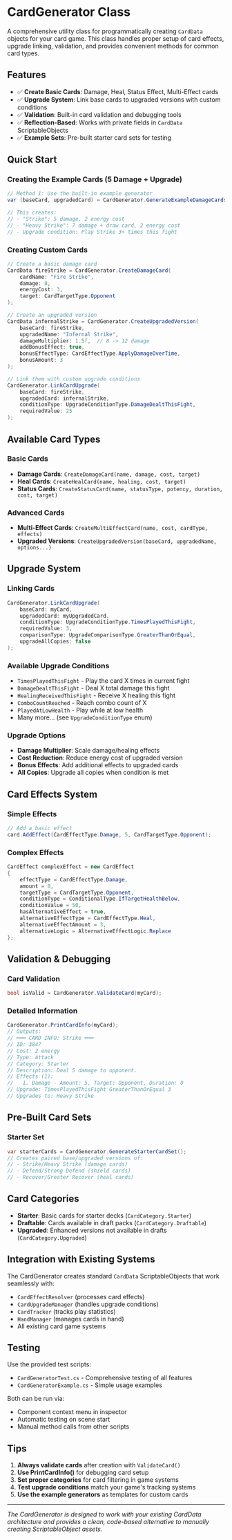 # CardGenerator Class

A comprehensive utility class for programmatically creating `CardData` objects for your card game. This class handles proper setup of card effects, upgrade linking, validation, and provides convenient methods for common card types.

## Features

- ✅ **Create Basic Cards**: Damage, Heal, Status Effect, Multi-Effect cards
- ✅ **Upgrade System**: Link base cards to upgraded versions with custom conditions
- ✅ **Validation**: Built-in card validation and debugging tools
- ✅ **Reflection-Based**: Works with private fields in `CardData` ScriptableObjects
- ✅ **Example Sets**: Pre-built starter card sets for testing

## Quick Start

### Creating the Example Cards (5 Damage + Upgrade)

```csharp
// Method 1: Use the built-in example generator
var (baseCard, upgradedCard) = CardGenerator.GenerateExampleDamageCards();

// This creates:
// - "Strike": 5 damage, 2 energy cost
// - "Heavy Strike": 7 damage + draw card, 2 energy cost  
// - Upgrade condition: Play Strike 3+ times this fight
```

### Creating Custom Cards

```csharp
// Create a basic damage card
CardData fireStrike = CardGenerator.CreateDamageCard(
    cardName: "Fire Strike", 
    damage: 8, 
    energyCost: 3, 
    target: CardTargetType.Opponent
);

// Create an upgraded version
CardData infernalStrike = CardGenerator.CreateUpgradedVersion(
    baseCard: fireStrike,
    upgradedName: "Infernal Strike",
    damageMultiplier: 1.5f,  // 8 -> 12 damage
    addBonusEffect: true,
    bonusEffectType: CardEffectType.ApplyDamageOverTime,
    bonusAmount: 3
);

// Link them with custom upgrade conditions
CardGenerator.LinkCardUpgrade(
    baseCard: fireStrike,
    upgradedCard: infernalStrike,
    conditionType: UpgradeConditionType.DamageDealtThisFight,
    requiredValue: 25
);
```

## Available Card Types

### Basic Cards
- **Damage Cards**: `CreateDamageCard(name, damage, cost, target)`
- **Heal Cards**: `CreateHealCard(name, healing, cost, target)`
- **Status Cards**: `CreateStatusCard(name, statusType, potency, duration, cost, target)`

### Advanced Cards
- **Multi-Effect Cards**: `CreateMultiEffectCard(name, cost, cardType, effects)`
- **Upgraded Versions**: `CreateUpgradedVersion(baseCard, upgradedName, options...)`

## Upgrade System

### Linking Cards
```csharp
CardGenerator.LinkCardUpgrade(
    baseCard: myCard,
    upgradedCard: myUpgradedCard,
    conditionType: UpgradeConditionType.TimesPlayedThisFight,
    requiredValue: 3,
    comparisonType: UpgradeComparisonType.GreaterThanOrEqual,
    upgradeAllCopies: false
);
```

### Available Upgrade Conditions
- `TimesPlayedThisFight` - Play the card X times in current fight
- `DamageDealtThisFight` - Deal X total damage this fight
- `HealingReceivedThisFight` - Receive X healing this fight
- `ComboCountReached` - Reach combo count of X
- `PlayedAtLowHealth` - Play while at low health
- Many more... (see `UpgradeConditionType` enum)

### Upgrade Options
- **Damage Multiplier**: Scale damage/healing effects
- **Cost Reduction**: Reduce energy cost of upgraded version
- **Bonus Effects**: Add additional effects to upgraded cards
- **All Copies**: Upgrade all copies when condition is met

## Card Effects System

### Simple Effects
```csharp
// Add a basic effect
card.AddEffect(CardEffectType.Damage, 5, CardTargetType.Opponent);
```

### Complex Effects
```csharp
CardEffect complexEffect = new CardEffect
{
    effectType = CardEffectType.Damage,
    amount = 8,
    targetType = CardTargetType.Opponent,
    conditionType = ConditionalType.IfTargetHealthBelow,
    conditionValue = 50,
    hasAlternativeEffect = true,
    alternativeEffectType = CardEffectType.Heal,
    alternativeEffectAmount = 3,
    alternativeLogic = AlternativeEffectLogic.Replace
};
```

## Validation & Debugging

### Card Validation
```csharp
bool isValid = CardGenerator.ValidateCard(myCard);
```

### Detailed Information
```csharp
CardGenerator.PrintCardInfo(myCard);
// Outputs:
// ═══ CARD INFO: Strike ═══
// ID: 3847
// Cost: 2 energy
// Type: Attack
// Category: Starter
// Description: Deal 5 damage to opponent.
// Effects (1):
//   1. Damage - Amount: 5, Target: Opponent, Duration: 0
// Upgrade: TimesPlayedThisFight GreaterThanOrEqual 3
// Upgrades to: Heavy Strike
```

## Pre-Built Card Sets

### Starter Set
```csharp
var starterCards = CardGenerator.GenerateStarterCardSet();
// Creates paired base/upgraded versions of:
// - Strike/Heavy Strike (damage cards)
// - Defend/Strong Defend (shield cards)  
// - Recover/Greater Recover (heal cards)
```

## Card Categories

- **Starter**: Basic cards for starter decks (`CardCategory.Starter`)
- **Draftable**: Cards available in draft packs (`CardCategory.Draftable`) 
- **Upgraded**: Enhanced versions not available in drafts (`CardCategory.Upgraded`)

## Integration with Existing Systems

The CardGenerator creates standard `CardData` ScriptableObjects that work seamlessly with:
- `CardEffectResolver` (processes card effects)
- `CardUpgradeManager` (handles upgrade conditions)
- `CardTracker` (tracks play statistics)
- `HandManager` (manages cards in hand)
- All existing card game systems

## Testing

Use the provided test scripts:
- `CardGeneratorTest.cs` - Comprehensive testing of all features
- `CardGeneratorExample.cs` - Simple usage examples

Both can be run via:
- Component context menu in inspector
- Automatic testing on scene start
- Manual method calls from other scripts

## Tips

1. **Always validate cards** after creation with `ValidateCard()`
2. **Use PrintCardInfo()** for debugging card setup
3. **Set proper categories** for card filtering in game systems  
4. **Test upgrade conditions** match your game's tracking systems
5. **Use the example generators** as templates for custom cards

---

*The CardGenerator is designed to work with your existing CardData architecture and provides a clean, code-based alternative to manually creating ScriptableObject assets.* 